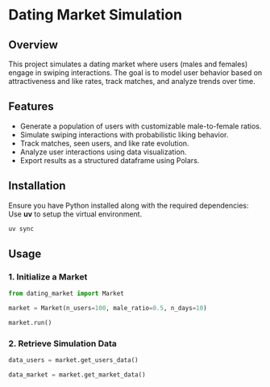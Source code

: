 # Dating Market Simulation

## Overview

This project simulates a dating market where users (males and females) engage in swiping interactions. The goal is to model user behavior based on attractiveness and like rates, track matches, and analyze trends over time.

## Features

- Generate a population of users with customizable male-to-female ratios.
- Simulate swiping interactions with probabilistic liking behavior.
- Track matches, seen users, and like rate evolution.
- Analyze user interactions using data visualization.
- Export results as a structured dataframe using Polars.

## Installation

Ensure you have Python installed along with the required dependencies: Use **uv** to setup the virtual environment.

```bash
uv sync
```

## Usage

### 1. Initialize a Market

```python
from dating_market import Market

market = Market(n_users=100, male_ratio=0.5, n_days=10)

market.run()
```

### 2. Retrieve Simulation Data

```python
data_users = market.get_users_data()

data_market = market.get_market_data()
```
